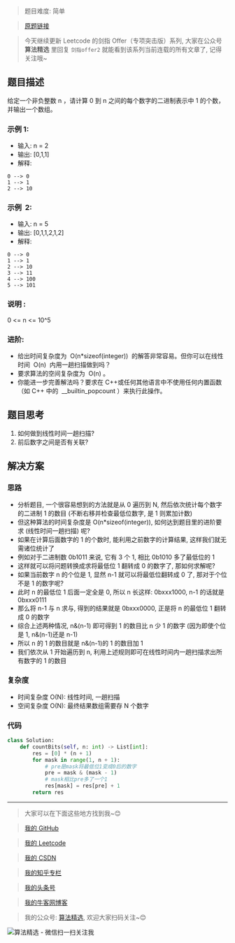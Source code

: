 > 题目难度: 简单

> [原题链接](https://leetcode.cn/problems/w3tCBm/)

> 今天继续更新 Leetcode 的剑指 Offer（专项突击版）系列, 大家在公众号 **算法精选** 里回复 `剑指offer2` 就能看到该系列当前连载的所有文章了, 记得关注哦~

## 题目描述

给定一个非负整数 n ，请计算 0 到 n 之间的每个数字的二进制表示中 1 的个数，并输出一个数组。

### 示例 1:

- 输入: n = 2
- 输出: [0,1,1]
- 解释:

```
0 --> 0
1 --> 1
2 --> 10
```

### 示例  2:

- 输入: n = 5
- 输出: [0,1,1,2,1,2]
- 解释:

```
0 --> 0
1 --> 1
2 --> 10
3 --> 11
4 --> 100
5 --> 101
```

### 说明 :

0 <= n <= 10^5

### 进阶:

- 给出时间复杂度为  O(n\*sizeof(integer))  的解答非常容易。但你可以在线性时间  O(n)  内用一趟扫描做到吗？
- 要求算法的空间复杂度为  O(n) 。
- 你能进一步完善解法吗？要求在 C++或任何其他语言中不使用任何内置函数（如 C++ 中的  \_\_builtin_popcount ）来执行此操作。

## 题目思考

1. 如何做到线性时间一趟扫描?
2. 前后数字之间是否有关联?

## 解决方案

### 思路

- 分析题目, 一个很容易想到的方法就是从 0 遍历到 N, 然后依次统计每个数字的二进制 1 的数目 (不断右移并检查最低位数字, 是 1 则累加计数)
- 但这种算法的时间复杂度是 O(n\*sizeof(integer)), 如何达到题目里的进阶要求 (线性时间一趟扫描) 呢?
- 如果在计算后面数字的 1 的个数时, 能利用之前数字的计算结果, 这样我们就无需诸位统计了
- 例如对于二进制数 0b1011 来说, 它有 3 个 1, 相比 0b1010 多了最低位的 1
- 这样就可以将问题转换成求将最低位 1 翻转成 0 的数字了, 那如何求解呢?
- 如果当前数字 n 的个位是 1, 显然 n-1 就可以将最低位翻转成 0 了, 那对于个位不是 1 的数字呢?
- 此时 n 的最低位 1 后面一定全是 0, 所以 n 长这样: 0bxxx1000, n-1 的话就是 0bxxx0111
- 那么将 n-1 与 n 求与, 得到的结果就是 0bxxx0000, 正是将 n 的最低位 1 翻转成 0 的数字
- 综合上述两种情况, n&(n-1) 即可得到 1 的数目比 n 少 1 的数字 (因为即使个位是 1, n&(n-1)还是 n-1)
- 所以 n 的 1 的数目就是 n&(n-1)的 1 的数目加 1
- 我们依次从 1 开始遍历到 n, 利用上述规则即可在线性时间内一趟扫描求出所有数字的 1 的数目

### 复杂度

- 时间复杂度 O(N): 线性时间, 一趟扫描
- 空间复杂度 O(N): 最终结果数组需要存 N 个数字

### 代码

```python
class Solution:
    def countBits(self, n: int) -> List[int]:
        res = [0] * (n + 1)
        for mask in range(1, n + 1):
            # pre是mask将最低位1变成0后的数字
            pre = mask & (mask - 1)
            # mask相比pre多了一个1
            res[mask] = res[pre] + 1
        return res
```

---

> 大家可以在下面这些地方找到我~😊

> [我的 GitHub](https://github.com/zjulyx)

> [我的 Leetcode](https://leetcode-cn.com/u/suibianfahui/)

> [我的 CSDN](https://me.csdn.net/zjulyx1993)

> [我的知乎专栏](https://zhuanlan.zhihu.com/c_1242508721932464128)

> [我的头条号](https://www.toutiao.com/c/user/1090304683804520/#mid=1671643017345028)

> [我的牛客网博客](https://blog.nowcoder.net/zjulyx)

> 我的公众号: [算法精选](https://mp.weixin.qq.com/s?__biz=MzA5MDk1MjI5MA==&mid=2247484158&idx=1&sn=90176bac32cf7af40e4074c721fd8a95&chksm=900285f3a7750ce5a068c9c9773781461819633f2fd60533732637ec9520c908371ebc218d49&scene=178&cur_album_id=1386231241346859009#rd), 欢迎大家扫码关注~😊

![算法精选 - 微信扫一扫关注我](https://pic1.zhimg.com/80/v2-7c988a7b35886df51596ef23616764ac_1440w.jpg)
